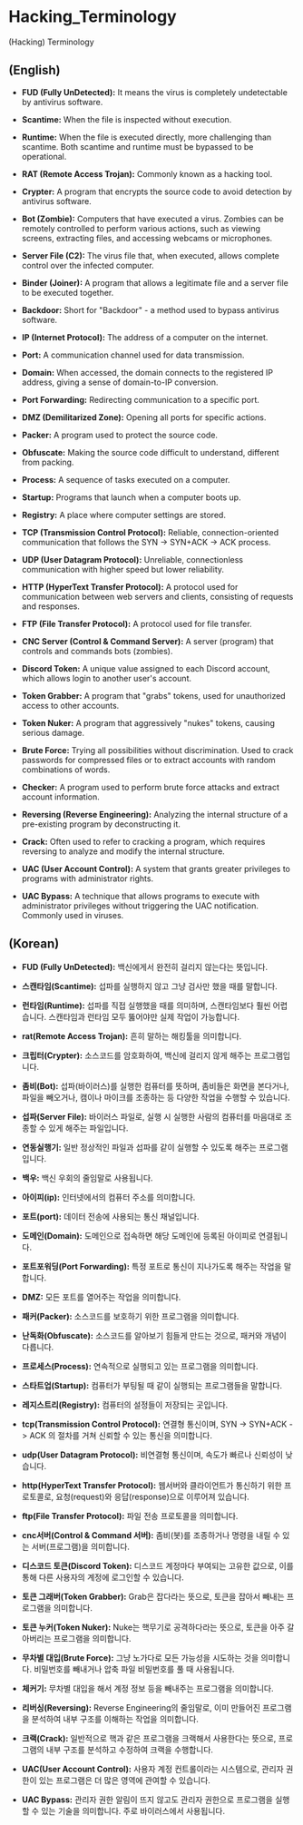 # Hacking_Terminology

(Hacking) Terminology

## (English)
- **FUD (Fully UnDetected):** It means the virus is completely undetectable by antivirus software.

- **Scantime:** When the file is inspected without execution.

- **Runtime:** When the file is executed directly, more challenging than scantime. Both scantime and runtime must be bypassed to be operational.

- **RAT (Remote Access Trojan):** Commonly known as a hacking tool.

- **Crypter:** A program that encrypts the source code to avoid detection by antivirus software.

- **Bot (Zombie):** Computers that have executed a virus. Zombies can be remotely controlled to perform various actions, such as viewing screens, extracting files, and accessing webcams or microphones.

- **Server File (C2):** The virus file that, when executed, allows complete control over the infected computer.

- **Binder (Joiner):** A program that allows a legitimate file and a server file to be executed together.

- **Backdoor:** Short for "Backdoor" - a method used to bypass antivirus software.

- **IP (Internet Protocol):** The address of a computer on the internet.

- **Port:** A communication channel used for data transmission.

- **Domain:** When accessed, the domain connects to the registered IP address, giving a sense of domain-to-IP conversion.

- **Port Forwarding:** Redirecting communication to a specific port.

- **DMZ (Demilitarized Zone):** Opening all ports for specific actions.

- **Packer:** A program used to protect the source code.

- **Obfuscate:** Making the source code difficult to understand, different from packing.

- **Process:** A sequence of tasks executed on a computer.

- **Startup:** Programs that launch when a computer boots up.

- **Registry:** A place where computer settings are stored.

- **TCP (Transmission Control Protocol):** Reliable, connection-oriented communication that follows the SYN -> SYN+ACK -> ACK process.

- **UDP (User Datagram Protocol):** Unreliable, connectionless communication with higher speed but lower reliability.

- **HTTP (HyperText Transfer Protocol):** A protocol used for communication between web servers and clients, consisting of requests and responses.

- **FTP (File Transfer Protocol):** A protocol used for file transfer.

- **CNC Server (Control & Command Server):** A server (program) that controls and commands bots (zombies).

- **Discord Token:** A unique value assigned to each Discord account, which allows login to another user's account.

- **Token Grabber:** A program that "grabs" tokens, used for unauthorized access to other accounts.

- **Token Nuker:** A program that aggressively "nukes" tokens, causing serious damage.

- **Brute Force:** Trying all possibilities without discrimination. Used to crack passwords for compressed files or to extract accounts with random combinations of words.

- **Checker:** A program used to perform brute force attacks and extract account information.

- **Reversing (Reverse Engineering):** Analyzing the internal structure of a pre-existing program by deconstructing it.

- **Crack:** Often used to refer to cracking a program, which requires reversing to analyze and modify the internal structure.

- **UAC (User Account Control):** A system that grants greater privileges to programs with administrator rights.

- **UAC Bypass:** A technique that allows programs to execute with administrator privileges without triggering the UAC notification. Commonly used in viruses.


## (Korean)
- **FUD (Fully UnDetected):** 백신에게서 완전히 걸리지 않는다는 뜻입니다.

- **스캔타임(Scantime):** 섭파를 실행하지 않고 그냥 검사만 했을 때를 말합니다.

- **런타임(Runtime):** 섭파를 직접 실행했을 때를 의미하며, 스캔타임보다 훨씬 어렵습니다. 스캔타임과 런타임 모두 뚫어야만 실제 작업이 가능합니다.

- **rat(Remote Access Trojan):** 흔히 말하는 해킹툴을 의미합니다.

- **크립터(Crypter):** 소스코드를 암호화하여, 백신에 걸리지 않게 해주는 프로그램입니다.

- **좀비(Bot):** 섭파(바이러스)를 실행한 컴퓨터를 뜻하며, 좀비들은 화면을 본다거나, 파일을 빼오거나, 캠이나 마이크를 조종하는 등 다양한 작업을 수행할 수 있습니다.

- **섭파(Server File):** 바이러스 파일로, 실행 시 실행한 사람의 컴퓨터를 마음대로 조종할 수 있게 해주는 파일입니다.

- **연동실행기:** 일반 정상적인 파일과 섭파를 같이 실행할 수 있도록 해주는 프로그램입니다.

- **백우:** 백신 우회의 줄임말로 사용됩니다.

- **아이피(ip):** 인터넷에서의 컴퓨터 주소를 의미합니다.

- **포트(port):** 데이터 전송에 사용되는 통신 채널입니다.

- **도메인(Domain):** 도메인으로 접속하면 해당 도메인에 등록된 아이피로 연결됩니다.

- **포트포워딩(Port Forwarding):** 특정 포트로 통신이 지나가도록 해주는 작업을 말합니다.

- **DMZ:** 모든 포트를 열어주는 작업을 의미합니다.

- **패커(Packer):** 소스코드를 보호하기 위한 프로그램을 의미합니다.

- **난독화(Obfuscate):** 소스코드를 알아보기 힘들게 만드는 것으로, 패커와 개념이 다릅니다.

- **프로세스(Process):** 연속적으로 실행되고 있는 프로그램을 의미합니다.

- **스타트업(Startup):** 컴퓨터가 부팅될 때 같이 실행되는 프로그램들을 말합니다.

- **레지스트리(Registry):** 컴퓨터의 설정들이 저장되는 곳입니다.

- **tcp(Transmission Control Protocol):** 연결형 통신이며, SYN -> SYN+ACK -> ACK 의 절차를 거쳐 신뢰할 수 있는 통신을 의미합니다.

- **udp(User Datagram Protocol):** 비연결형 통신이며, 속도가 빠르나 신뢰성이 낮습니다.

- **http(HyperText Transfer Protocol):** 웹서버와 클라이언트가 통신하기 위한 프로토콜로, 요청(request)와 응답(response)으로 이루어져 있습니다.

- **ftp(File Transfer Protocol):** 파일 전송 프로토콜을 의미합니다.

- **cnc서버(Control & Command 서버):** 좀비(봇)를 조종하거나 명령을 내릴 수 있는 서버(프로그램)을 의미합니다.

- **디스코드 토큰(Discord Token):** 디스코드 계정마다 부여되는 고유한 값으로, 이를 통해 다른 사용자의 계정에 로그인할 수 있습니다.

- **토큰 그래버(Token Grabber):** Grab은 잡다라는 뜻으로, 토큰을 잡아서 빼내는 프로그램을 의미합니다.

- **토큰 누커(Token Nuker):** Nuke는 핵무기로 공격하다라는 뜻으로, 토큰을 아주 갈아버리는 프로그램을 의미합니다.

- **무차별 대입(Brute Force):** 그냥 노가다로 모든 가능성을 시도하는 것을 의미합니다. 비밀번호를 빼내거나 압축 파일 비밀번호를 풀 때 사용됩니다.

- **체커기:** 무차별 대입을 해서 계정 정보 등을 빼내주는 프로그램을 의미합니다.

- **리버싱(Reversing):** Reverse Engineering의 줄임말로, 이미 만들어진 프로그램을 분석하여 내부 구조를 이해하는 작업을 의미합니다.

- **크랙(Crack):** 일반적으로 핵과 같은 프로그램을 크랙해서 사용한다는 뜻으로, 프로그램의 내부 구조를 분석하고 수정하여 크랙을 수행합니다.

- **UAC(User Account Control):** 사용자 계정 컨트롤이라는 시스템으로, 관리자 권한이 있는 프로그램은 더 많은 영역에 관여할 수 있습니다.

- **UAC Bypass:** 관리자 권한 알림이 뜨지 않고도 관리자 권한으로 프로그램을 실행할 수 있는 기술을 의미합니다. 주로 바이러스에서 사용됩니다.
